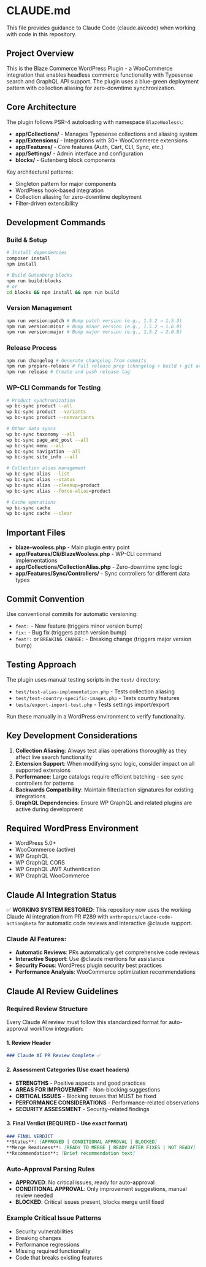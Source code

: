 # CLAUDE.md

This file provides guidance to Claude Code (claude.ai/code) when working with code in this repository.

## Project Overview

This is the Blaze Commerce WordPress Plugin - a WooCommerce integration that enables headless commerce functionality with Typesense search and GraphQL API support. The plugin uses a blue-green deployment pattern with collection aliasing for zero-downtime synchronization.

## Core Architecture

The plugin follows PSR-4 autoloading with namespace `BlazeWooless\`:

- **app/Collections/** - Manages Typesense collections and aliasing system
- **app/Extensions/** - Integrations with 30+ WooCommerce extensions
- **app/Features/** - Core features (Auth, Cart, CLI, Sync, etc.)
- **app/Settings/** - Admin interface and configuration
- **blocks/** - Gutenberg block components

Key architectural patterns:
- Singleton pattern for major components
- WordPress hook-based integration
- Collection aliasing for zero-downtime deployment
- Filter-driven extensibility

## Development Commands

### Build & Setup
```bash
# Install dependencies
composer install
npm install

# Build Gutenberg blocks
npm run build:blocks
# or
cd blocks && npm install && npm run build
```

### Version Management
```bash
npm run version:patch # Bump patch version (e.g., 1.5.2 → 1.5.3)
npm run version:minor # Bump minor version (e.g., 1.5.2 → 1.6.0)
npm run version:major # Bump major version (e.g., 1.5.2 → 2.0.0)
```

### Release Process
```bash
npm run changelog # Generate changelog from commits
npm run prepare-release # Full release prep (changelog + build + git add)
npm run release # Create and push release tag
```

### WP-CLI Commands for Testing
```bash
# Product synchronization
wp bc-sync product --all
wp bc-sync product --variants
wp bc-sync product --nonvariants

# Other data syncs
wp bc-sync taxonomy --all
wp bc-sync page_and_post --all
wp bc-sync menu --all
wp bc-sync navigation --all
wp bc-sync site_info --all

# Collection alias management
wp bc-sync alias --list
wp bc-sync alias --status
wp bc-sync alias --cleanup=product
wp bc-sync alias --force-alias=product

# Cache operations
wp bc-sync cache
wp bc-sync cache --clear
```

## Important Files

- **blaze-wooless.php** - Main plugin entry point
- **app/Features/Cli/BlazeWooless.php** - WP-CLI command implementations
- **app/Collections/CollectionAlias.php** - Zero-downtime sync logic
- **app/Features/Sync/Controllers/** - Sync controllers for different data types

## Commit Convention

Use conventional commits for automatic versioning:
- `feat:` - New feature (triggers minor version bump)
- `fix:` - Bug fix (triggers patch version bump)
- `feat!:` or `BREAKING CHANGE:` - Breaking change (triggers major version bump)

## Testing Approach

The plugin uses manual testing scripts in the `test/` directory:
- `test/test-alias-implementation.php` - Tests collection aliasing
- `test/test-country-specific-images.php` - Tests country features
- `tests/export-import-test.php` - Tests settings import/export

Run these manually in a WordPress environment to verify functionality.

## Key Development Considerations

1. **Collection Aliasing**: Always test alias operations thoroughly as they affect live search functionality
2. **Extension Support**: When modifying sync logic, consider impact on all supported extensions
3. **Performance**: Large catalogs require efficient batching - see sync controllers for patterns
4. **Backwards Compatibility**: Maintain filter/action signatures for existing integrations
5. **GraphQL Dependencies**: Ensure WP GraphQL and related plugins are active during development

## Required WordPress Environment

- WordPress 5.0+
- WooCommerce (active)
- WP GraphQL
- WP GraphQL CORS
- WP GraphQL JWT Authentication
- WP GraphQL WooCommerce

## Claude AI Integration Status

✅ **WORKING SYSTEM RESTORED**: This repository now uses the working Claude AI integration from PR #289 with `anthropics/claude-code-action@beta` for automatic code reviews and interactive @claude support.

### Claude AI Features:
- **Automatic Reviews**: PRs automatically get comprehensive code reviews
- **Interactive Support**: Use @claude mentions for assistance
- **Security Focus**: WordPress plugin security best practices
- **Performance Analysis**: WooCommerce optimization recommendations

## Claude AI Review Guidelines

### Required Review Structure
Every Claude AI review must follow this standardized format for auto-approval workflow integration:

#### 1. Review Header
```markdown
### Claude AI PR Review Complete ✅
```

#### 2. Assessment Categories (Use exact headers)
- **STRENGTHS** - Positive aspects and good practices
- **AREAS FOR IMPROVEMENT** - Non-blocking suggestions
- **CRITICAL ISSUES** - Blocking issues that MUST be fixed
- **PERFORMANCE CONSIDERATIONS** - Performance-related observations
- **SECURITY ASSESSMENT** - Security-related findings

#### 3. Final Verdict (REQUIRED - Use exact format)
```markdown
### FINAL VERDICT
**Status**: [APPROVED | CONDITIONAL APPROVAL | BLOCKED]
**Merge Readiness**: [READY TO MERGE | READY AFTER FIXES | NOT READY]
**Recommendation**: [Brief recommendation text]
```

### Auto-Approval Parsing Rules
- **APPROVED**: No critical issues, ready for auto-approval
- **CONDITIONAL APPROVAL**: Only improvement suggestions, manual review needed
- **BLOCKED**: Critical issues present, blocks merge until fixed

### Example Critical Issue Patterns
- Security vulnerabilities
- Breaking changes
- Performance regressions
- Missing required functionality
- Code that breaks existing features
